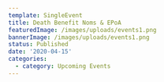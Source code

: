 ```yaml
---
template: SingleEvent
title: Death Benefit Noms & EPoA
featuredImage: /images/uploads/events1.png
bannerImage: /images/uploads/events1.png
status: Published
date: '2020-04-15'
categories:
  - category: Upcoming Events
---
```

